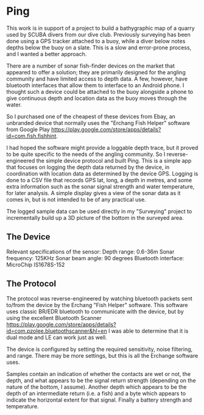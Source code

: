 # Ping

This work is in support of a project to build a bathygraphic map of a quarry used by SCUBA divers
from our dive club. Previously surveying has been done using a GPS tracker attached to a buoy,
while a diver below notes depths below the buoy on a slate. This is a slow and error-prone process,
and I wanted a better approach.

There are a number of sonar fish-finder devices on the market that appeared to offer a solution;
they are primarily designed for the angling community and have limited access to depth data. A
few, however, have bluetooth interfaces that allow them to interface to an Android phone. I thought
such a device could be attached to the buoy alongside a phone to give continuous depth and location
data as the buoy moves through the water.

So I purchased one of the cheapest of these devices from Ebay, an unbranded device that normally
uses the "Erchang Fish Helper" software from Google Play
https://play.google.com/store/apps/details?id=com.fish.fishhint.

I had hoped the software might provide a loggable depth trace, but it proved to be quite specific
to the needs of the angling community. So I reverse-engineered the simple device protocol and built
Ping. This is a simple app that focuses on logging the depth data returned by the device, in
coordination with location data as determined by the device GPS. Logging is done to a CSV file that
records GPS lat, long, a depth in metres, and some extra information such as the sonar signal
strength and water temperature, for later analysis. A simple display gives a view of the sonar data
as it comes in, but is not intended to be of any practical use.

The logged sample data can be used directly in my "Surveying" project to incrementally build up a
3D picture of the bottom in the surveyed area.

## The Device

Relevant specifications of the sensor:
Depth range: 0.6-36m
Sonar frequency: 125KHz
Sonar beam angle: 90 degrees
Bluetooth interface: MicroChip IS1678S-152

## The Protocol

The protocol was reverse-engineered by watching bluetooth packets sent to/from the device by the
Erchang "Fish Helper" software. This software uses classic BR/EDR bluetooth to communicate with
the device, but by using the excellent Bluetooth Scanner https://play.google.com/store/apps/details?id=com.pzolee.bluetoothscanner&hl=en
I was able to determine that it is dual mode and LE can work just as well.

The device is configured by setting the required sensitivity,
noise filtering, and range. There may be more settings, but this is all the Erchange software uses.

Samples contain an indication of whether the contacts are wet or not, the depth, and what appears
to be the signal return strength (depending on the nature of the bottom, I assume). Another depth
which appears to be the depth of an intermediate return (i.e. a fish) and a byte which appears to
indicate the horizontal extent for that signal. Finally a battery strength and temperature.

